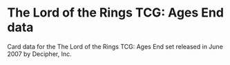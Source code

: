 # The Lord of the Rings TCG: Ages End data

Card data for the The Lord of the Rings TCG: Ages End set released in June 2007 by Decipher, Inc.
